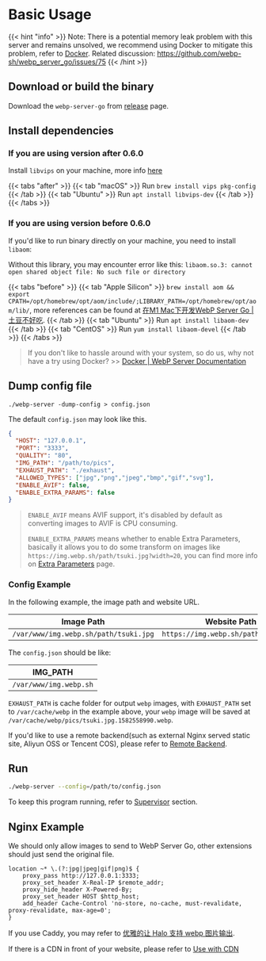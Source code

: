 # Basic Usage

{{< hint "info" >}}
Note: There is a potential memory leak problem with this server and remains unsolved, we recommend using Docker to mitigate this problem, refer to [Docker](./DOCKER.html).
Related discussion: https://github.com/webp-sh/webp_server_go/issues/75
{{< /hint >}}

## Download or build the binary
Download the `webp-server-go` from [release](https://github.com/webp-sh/webp_server_go/releases) page.

## Install dependencies

### If you are using version after 0.6.0

Install `libvips` on your machine, more info [here](https://github.com/davidbyttow/govips)

{{< tabs "after" >}}
{{< tab "macOS" >}} Run `brew install vips pkg-config` {{< /tab >}}
{{< tab "Ubuntu" >}} Run `apt install libvips-dev` {{< /tab >}}
{{< /tabs >}}

### If you are using version before 0.6.0

If you'd like to run binary directly on your machine, you need to install `libaom`:

Without this library, you may encounter error like this: `libaom.so.3: cannot open shared object file: No such file or directory`

{{< tabs "before" >}}
{{< tab "Apple Silicon" >}} `brew install aom && export CPATH=/opt/homebrew/opt/aom/include/;LIBRARY_PATH=/opt/homebrew/opt/aom/lib/`, more references can be found at [在M1 Mac下开发WebP Server Go | 土豆不好吃](https://dmesg.app/m1-aom.html). {{< /tab >}}
{{< tab "Ubuntu" >}} Run `apt install libaom-dev` {{< /tab >}}
{{< tab "CentOS" >}} Run `yum install libaom-devel` {{< /tab >}}
{{< /tabs >}}

> If you don't like to hassle around with your system, so do us, why not have a try using Docker? >> [Docker | WebP Server Documentation](https://docs.webp.sh/usage/docker/)

## Dump config file

```
./webp-server -dump-config > config.json
```

The default `config.json` may look like this.
```json
{
  "HOST": "127.0.0.1",
  "PORT": "3333",
  "QUALITY": "80",
  "IMG_PATH": "/path/to/pics",
  "EXHAUST_PATH": "./exhaust",
  "ALLOWED_TYPES": ["jpg","png","jpeg","bmp","gif","svg"],
  "ENABLE_AVIF": false,
  "ENABLE_EXTRA_PARAMS": false
}

```

> `ENABLE_AVIF` means AVIF support, it's disabled by default as converting images to AVIF is CPU consuming.
>
> `ENABLE_EXTRA_PARAMS` means whether to enable Extra Parameters, basically it allows you to do some transform on images like `https://img.webp.sh/path/tsuki.jpg?width=20`, you can find more info on [Extra Parameters](./extra-params.md) page.


### Config Example

In the following example, the image path and website URL.

| Image Path                            | Website Path                         |
| ------------------------------------- | ------------------------------------ |
| `/var/www/img.webp.sh/path/tsuki.jpg` | `https://img.webp.sh/path/tsuki.jpg` |

The `config.json` should be like:

| IMG_PATH               |
| ---------------------- |
| `/var/www/img.webp.sh` |

`EXHAUST_PATH` is cache folder for output `webp` images, with `EXHAUST_PATH` set to `/var/cache/webp` 
in the example above, your `webp` image will be saved at `/var/cache/webp/pics/tsuki.jpg.1582558990.webp`.

If you'd like to use a remote backend(such as external Nginx served static site, Aliyun OSS or Tencent COS), please refer to [Remote Backend](REMOTE_BACKEND.md).

## Run

```sh
./webp-server --config=/path/to/config.json
```
To keep this program running, refer to [Supervisor](SUPERVISOR.md) section.

## Nginx Example

We should only allow images to send to WebP Server Go, other extensions should just send the original file.

```
location ~* \.(?:jpg|jpeg|gif|png)$ {
    proxy_pass http://127.0.0.1:3333;
    proxy_set_header X-Real-IP $remote_addr;
    proxy_hide_header X-Powered-By;
    proxy_set_header HOST $http_host;
    add_header Cache-Control 'no-store, no-cache, must-revalidate, proxy-revalidate, max-age=0';
}
```

If you use Caddy, you may refer to [优雅的让 Halo 支持 webp 图片输出](https://halo.run/archives/halo-and-webp).

If there is a CDN in front of your website, please refer to [Use with CDN](CDN.md)
